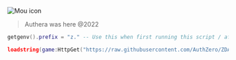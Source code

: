    ![Mou icon](https://github.com/AuthZero/ZDA-Gobal/raw/main/Zeroday/Folders/Extra/Logos/2022/fullinfo.png)
   
   > Authera was here @2022

                                     
                              
```lua
getgenv().prefix = "z." -- Use this when first running this script / afterwards your prefix will be saved via file.

loadstring(game:HttpGet("https://raw.githubusercontent.com/AuthZero/ZDA/main/Zeroday/Folders/Extra/load.lua"))()

```
